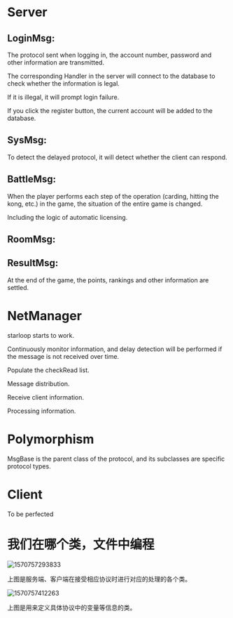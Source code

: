 # Server

## LoginMsg:

The protocol sent when logging in, the account number, password and other information are transmitted.

The corresponding Handler in the server will connect to the database to check whether the information is legal.

If it is illegal, it will prompt login failure.

If you click the register button, the current account will be added to the database.

## SysMsg:

To detect the delayed protocol, it will detect whether the client can respond.

## BattleMsg:

When the player performs each step of the operation (carding, hitting the kong, etc.) in the game, the situation of the entire game is changed.

Including the logic of automatic licensing.

## RoomMsg:

## ResultMsg:

At the end of the game, the points, rankings and other information are settled.

# NetManager

starloop starts to work.

Continuously monitor information, and delay detection will be performed if the message is not received over time.

Populate the checkRead list.

Message distribution.

Receive client information.

Processing information.

# Polymorphism

MsgBase is the parent class of the protocol, and its subclasses are specific protocol types.

# Client

To be perfected



# 我们在哪个类，文件中编程

![1570757293833](C:\Users\PC\AppData\Roaming\Typora\typora-user-images\1570757293833.png)

上图是服务端、客户端在接受相应协议时进行对应的处理的各个类。

![1570757412263](C:\Users\PC\AppData\Roaming\Typora\typora-user-images\1570757412263.png)

上图是用来定义具体协议中的变量等信息的类。



